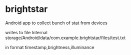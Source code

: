 # brightstar
Android app to collect bunch of stat from devices

writes to file
Internal storage/Android/data/com.example.brightstar/files/test.txt

in format
timestamp,brightness,illuminance
